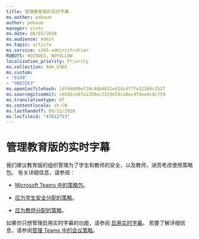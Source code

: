 ```yaml
---
title: 管理教育版的实时字幕
ms.author: pebaum
author: pebaum
manager: scotv
ms.date: 08/03/2020
ms.audience: Admin
ms.topic: article
ms.service: o365-administration
ROBOTS: NOINDEX, NOFOLLOW
localization_priority: Priority
ms.collection: Adm_O365
ms.custom:
- "6140"
- "9003263"
ms.openlocfilehash: 1df49b09ef29c486d831e414cdf7fe22384c252f
ms.sourcegitcommit: c6692ce0fa1358ec3529e59ca0ecdfdea4cdc759
ms.translationtype: HT
ms.contentlocale: zh-CN
ms.lasthandoff: 09/15/2020
ms.locfileid: "47812753"
---
```

# <a name="managing-live-captions-for-education-organizations"></a>管理教育版的实时字幕

我们建议教育版的组织管理为了学生和教师的安全，以及教师，进而考虑使用策略包。 有关详细信息，请参阅：  

- [Microsoft Teams 中的策略包](https://docs.microsoft.com/microsoftteams/policy-packages-edu#policy-packages-in-microsoft-teams)。  
    
- [应为学生安全分配的策略](https://docs.microsoft.com/microsoftteams/policy-packages-edu#policies-that-should-be-assigned-for-student-safety)。

- [应为教师分配的策略](https://docs.microsoft.com/microsoftteams/policy-packages-edu#policies-that-should-be-assigned-for-educators)。

如果你只想管理启用实时字幕的功能，请参阅 [启用实时字幕](https://docs.microsoft.com/microsoftteams/meeting-policies-in-teams#enable-live-captions)。 若要了解详细信息，请参阅[管理 Teams 中的会议策略](https://docs.microsoft.com/microsoftteams/meeting-policies-in-teams)。
